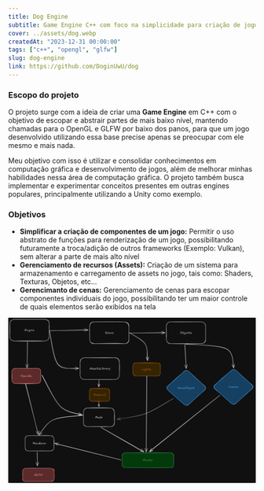 ```yaml
---
title: Dog Engine
subtitle: Game Engine C++ com foco na simplicidade para criação de jogos
cover: ../assets/dog.webp
createdAt: "2023-12-31 00:00:00"
tags: ["c++", "opengl", "glfw"]
slug: dog-engine
link: https://github.com/DoginUwU/dog
---
```


### Escopo do projeto

O projeto surge com a ideia de criar uma **Game Engine** em C++ com o objetivo de escopar e abstrair partes de mais baixo nível, mantendo chamadas para o OpenGL e GLFW por baixo dos panos, para que um jogo desenvolvido utilizando essa base precise apenas se preocupar com ele mesmo e mais nada.

Meu objetivo com isso é utilizar e consolidar conhecimentos em computação gráfica e desenvolvimento de jogos, além de melhorar minhas habilidades nessa área de computação gráfica. O projeto também busca implementar e experimentar conceitos presentes em outras engines populares, principalmente utilizando a Unity como exemplo.

### Objetivos

- **Simplificar a criação de componentes de um jogo:** Permitir o uso abstrato de funções para renderização de um jogo, possibilitando futuramente a troca/adição de outros frameworks (Exemplo: Vulkan), sem alterar a parte de mais alto nível
- **Gerenciamento de recursos (Assets):** Criação de um sistema para armazenamento e carregamento de assets no jogo, tais como: Shaders, Texturas, Objetos, etc...
- **Gerencimanto de cenas:** Gerenciamento de cenas para escopar componentes individuais do jogo, possibilitando ter um maior controle de quais elementos serão exibidos na tela

![Arquitetura do Dog Engine atualmente](../assets/dog-arch1.webp)
